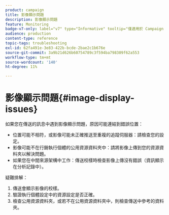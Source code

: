 ```yaml
---
product: campaign
title: 影像顯示問題
description: 影像顯示問題
feature: Monitoring
badge-v7-only: label="v7" type="Informative" tooltip="僅適用於 Campaign Classic v7"
audience: production
content-type: reference
topic-tags: troubleshooting
exl-id: 62fa491e-3e83-422b-bcde-2bae2c1b676e
source-git-commit: 3a9b21d626b60754789c3f594ba798309f62a553
workflow-type: tm+mt
source-wordcount: '140'
ht-degree: 11%

---
```


# 影像顯示問題{#image-display-issues}



如果您在傳送的訊息中遇到影像顯示問題，原因可能連結到錯誤位置：

* 位置可能不相符，或影像可能未正確推送至重複的追蹤伺服器：請檢查您的設定。
* 影像可能不在行銷執行個體的公用資源資料夾中：請將影像上傳到您的資源資料夾以解決問題。
* 如果您在中間來源架構中工作：傳送校樣時檢查影像上傳沒有錯誤（資訊顯示在分析記錄中）。

疑難排解：

1. 傳送會顯示影像的校樣。
1. 驗證執行個體設定中的資源設定是否正確。
1. 檢查公用資源資料夾，或若不在公用資源資料夾中，則檢查傳送中參考的資料夾。
